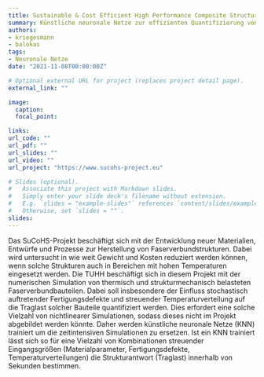 ```yaml
---
title: Sustainable & Cost Efficient High Performance Composite Structures - SuCoHS
summary: Künstliche neuronale Netze zur effizienten Quantifizierung von Unsicherheiten in der Analyse von Faserverbundstrukturen
authors:
- kriegesmann
- balokas
tags:
- Neuronale Netze
date: "2021-11-08T00:00:00Z"

# Optional external URL for project (replaces project detail page).
external_link: ""

image:
  caption:
  focal_point:

links:
url_code: ""
url_pdf: ""
url_slides: ""
url_video: ""
url_project: "https://www.sucohs-project.eu"

# Slides (optional).
#   Associate this project with Markdown slides.
#   Simply enter your slide deck's filename without extension.
#   E.g. `slides = "example-slides"` references `content/slides/example-slides.md`.
#   Otherwise, set `slides = ""`.
slides:
---
```


Das SuCoHS-Projekt beschäftigt sich mit der Entwicklung neuer Materialien, Entwürfe und Prozesse zur Herstellung von Faserverbundstrukturen. Dabei wird untersucht in wie weit Gewicht und Kosten reduziert werden können, wenn solche Strukturen auch in Bereichen mit hohen Temperaturen eingesetzt werden.
Die TUHH beschäftigt sich in diesem Projekt mit der numerischen Simulation von thermisch und strukturmechanisch belasteten Faserverbundbauteilen. Dabei soll insbesondere der Einfluss stochastisch auftretender Fertigungsdefekte und streuender Temperaturverteilung auf die Traglast solcher Bauteile quantifiziert werden. Dies erfordert eine solche Vielzahl von nichtlinearer Simulationen, sodass dieses nicht im Projekt abgebildet werden könnte. Daher werden künstliche neuronale Netze (KNN) trainiert um die zeitintensiven Simulationen zu ersetzen. Ist ein KNN trainiert lässt sich so für eine Vielzahl von Kombinationen streuender Eingangsgrößen (Materialparameter, Fertigungsdefekte, Temperaturverteilungen) die Strukturantwort (Traglast) innerhalb von Sekunden bestimmen.
